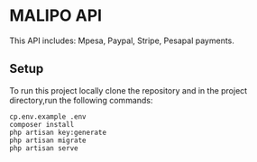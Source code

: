 # MALIPO API
This API includes: Mpesa, Paypal, Stripe, Pesapal payments.

## Setup
To run this project locally clone the repository and in the project directory,run the following commands:


```
cp.env.example .env
composer install
php artisan key:generate
php artisan migrate
php artisan serve
```